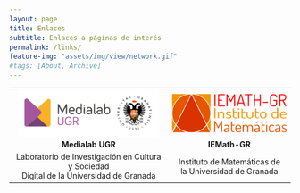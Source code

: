 ```yaml
---
layout: page
title: Enlaces
subtitle: Enlaces a páginas de interés
permalink: /links/
feature-img: "assets/img/view/network.gif"
#tags: [About, Archive]
---
```

<style>
table {width: 100%; margin: 0 auto; border-color: white;}
tr {border-color: white}
td {text-align: center; vertical-align: middle; border-color: white}
td.center {text-align: center; vertical-align: middle;}
</style>

<table align="center">
<tr><td>
<a href="https://medialab.ugr.es" target="_blank"><img src="https://raw.githubusercontent.com/thefluxions/thefluxions.github.io/master/assets/img/archive/logo-MedialabUGR.png" width="250" align="center"></a>
</td>
<td>
<a href="https://iemath.ugr.es" target="_blank"><img src="https://raw.githubusercontent.com/thefluxions/thefluxions.github.io/master/assets/img/archive/logo-IEMathGR.png" width="250" align="center"></a>
</td></tr>
<tr><td>
<b>Medialab UGR</b>
</td>
<td>
<b>IEMath-GR</b>
</td></tr>
<tr><td>
Laboratorio de Investigación en Cultura y Sociedad<br>Digital de la Universidad de Granada
</td>
<td>
Instituto de Matemáticas de<br>la Universidad de Granada
</td></tr>
</table>
